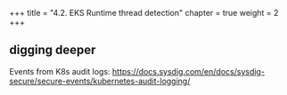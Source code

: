 +++
title = "4.2. EKS Runtime thread detection"
chapter = true
weight = 2
+++


## digging deeper

Events from K8s audit logs: https://docs.sysdig.com/en/docs/sysdig-secure/secure-events/kubernetes-audit-logging/